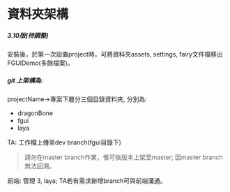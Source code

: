 # 資料夾架構

##### 3.10版\(待調整\)

安裝後，於第一次設置project時，可將資料夾assets, settings, fairy文件檔移出FGUIDemo\(多餘檔案\)。

##### **git 上架構為:**

projectName-&gt;專案下層分三個目錄資料夾, 分別為:

* dragonBone
* fgui
* laya

TA: 工作檔上傳至dev branch\(fgui目錄下\)

> 請勿在master branch作業，惟可依版本上架至master; 因master branch 無法回溯。

前端: 管理 3, laya; TA若有需求新增branch可與前端溝通。

